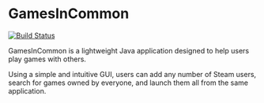 GamesInCommon
=============
[![Build Status](https://travis-ci.org/JaimeLennox/GamesInCommon.svg?branch=master)](https://travis-ci.org/JaimeLennox/GamesInCommon)

GamesInCommon is a lightweight Java application designed to help users play games with others. 

Using a simple and intuitive GUI, users can add any number of Steam users, search for games owned by everyone, and launch them all from the same application.
